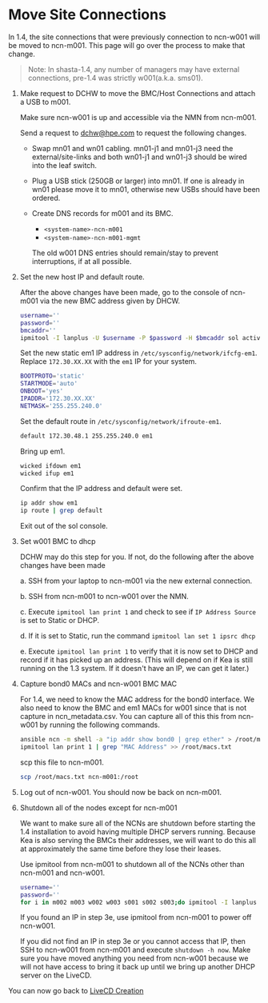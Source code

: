 # Move Site Connections 

In 1.4, the site connections that were previously connection to ncn-w001 will be moved to ncn-m001.  This page will go over the process to make that change.
> Note: In shasta-1.4, any number of managers may have external connections, pre-1.4 was strictly w001(a.k.a. sms01).
1. Make request to DCHW to move the BMC/Host Connections and attach a USB to m001.

   Make sure ncn-w001 is up and accessible via the NMN from ncn-m001.

   Send a request to dchw@hpe.com to request the following changes.

   * Swap mn01 and wn01 cabling. mn01-j1 and mn01-j3 need the external/site-links and both wn01-j1 and wn01-j3 should be wired into the leaf switch.
   * Plug a USB stick (250GB or larger) into mn01. If one is already in wn01 please move it to mn01, otherwise new USBs should have been ordered.  
   * Create DNS records for m001 and its BMC. 
      - `<system-name>-ncn-m001`
      - `<system-name>-ncn-m001-mgmt`

     The old w001 DNS entries should remain/stay to prevent interruptions, if at all possible.

2. Set the new host IP and default route.

    After the above changes have been made, go to the console of ncn-m001 via the new BMC address given by DHCW.  

   ```bash
   username=''
   password=''
   bmcaddr=''
   ipmitool -I lanplus -U $username -P $password -H $bmcaddr sol activate
   ``` 

   Set the new static em1 IP address in `/etc/sysconfig/network/ifcfg-em1`.  Replace `172.30.XX.XX` with the `em1` IP for your system.

   ```bash
   BOOTPROTO='static'
   STARTMODE='auto'
   ONBOOT='yes'
   IPADDR='172.30.XX.XX'
   NETMASK='255.255.240.0'
   ```
 
   Set the default route in `/etc/sysconfig/network/ifroute-em1`.
   ```bash
   default 172.30.48.1 255.255.240.0 em1
   ```
 
   Bring up em1.
   ```bash
   wicked ifdown em1
   wicked ifup em1
   ```

   Confirm that the IP address and default were set.

   ```bash
   ip addr show em1
   ip route | grep default
   ```

   Exit out of the sol console.

   
3. Set w001 BMC to dhcp
 
    DCHW may do this step for you.  If not, do the following after the above changes have been made

    a. SSH from your laptop to ncn-m001 via the new external connection.  

    b. SSH from ncn-m001 to ncn-w001 over the NMN. 

    c. Execute `ipmitool lan print 1` and check to see if `IP Address Source` is set to Static or DHCP.

    d. If it is set to Static, run the command `ipmitool lan set 1 ipsrc dhcp`

    e. Execute `ipmitool lan print 1` to verify that it is now set to DHCP and record if it has picked up an address.  (This will depend on if Kea is still running on the 1.3 system.  If it doesn't have an IP, we can get it later.)



4. Capture bond0 MACs and ncn-w001 BMC MAC

   For 1.4, we need to know the MAC address for the bond0 interface.  We also need to know the BMC and em1 MACs for w001 since that is not capture in ncn_metadata.csv.  You can capture all of this this from ncn-w001 by running the following commands.

   ```bash
   ansible ncn -m shell -a "ip addr show bond0 | grep ether" > /root/macs.txt
   ipmitool lan print 1 | grep "MAC Address" >> /root/macs.txt
   ```
   
    scp this file to ncn-m001.

    ```bash
    scp /root/macs.txt ncn-m001:/root
    ```


5. Log out of ncn-w001.   You should now be back on ncn-m001.


6. Shutdown all of the nodes except for ncn-m001 

    We want to make sure all of the NCNs are shutdown before starting the 1.4 installation to avoid having multiple DHCP servers running.   Because Kea is also serving the BMCs their addresses, we will want to do this all at approximately the same time before they lose their leases.

    Use ipmitool from ncn-m001 to shutdown all of the NCNs other than ncn-m001 and ncn-w001.

    ``` bash
    username=''
    password=''
    for i in m002 m003 w002 w003 s001 s002 s003;do ipmitool -I lanplus -U $username -P $password -H ncn-${i}-mgmt chassis power off;done
    ```

    If you found an IP in step 3e, use ipmitool from ncn-m001 to power off ncn-w001.  

    If you did not find an IP in step 3e or you cannot access that IP, then SSH to ncn-w001 from ncn-m001 and execute `shutdown -h now`.   Make sure you have moved anything you need from ncn-w001 because we will not have access to bring it back up until we bring up another DHCP server on the LiveCD.


You can now go back to [LiveCD Creation](002-LIVECD-SETUP.md)
